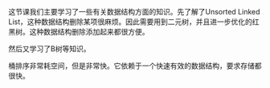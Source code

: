这节课我们主要学习了一些有关数据结构方面的知识。先了解了Unsorted Linked List，这种数据结构删除某项很麻烦。因此需要用到二元树，并且进一步优化的红黑树。这种数据结构删除添加起来都很方便。

然后又学习了B树等知识。

桶排序非常耗空间，但是非常快。它依赖于一个快速有效的数据结构，要求存储都很快。
